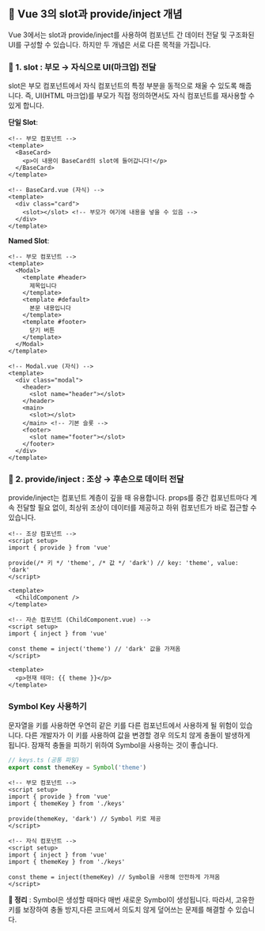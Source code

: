 ## 🔹 Vue 3의 slot과 provide/inject 개념
Vue 3에서는 slot과 provide/inject를 사용하여 컴포넌트 간 데이터 전달 및 구조화된 UI를 구성할 수 있습니다.
하지만 두 개념은 서로 다른 목적을 가집니다.

### 📌 1. slot : 부모 → 자식으로 UI(마크업) 전달
slot은 부모 컴포넌트에서 자식 컴포넌트의 특정 부분을 동적으로 채울 수 있도록 해줍니다.
즉, UI(HTML 마크업)를 부모가 직접 정의하면서도 자식 컴포넌트를 재사용할 수 있게 합니다.

**단일 Slot**:
```vue
<!-- 부모 컴포넌트 -->
<template>
  <BaseCard>
    <p>이 내용이 BaseCard의 slot에 들어갑니다!</p>
  </BaseCard>
</template>

<!-- BaseCard.vue (자식) -->
<template>
  <div class="card">
    <slot></slot> <!-- 부모가 여기에 내용을 넣을 수 있음 -->
  </div>
</template>
```

**Named Slot**:
```vue
<!-- 부모 컴포넌트 -->
<template>
  <Modal>
    <template #header>
      제목입니다
    </template>
    <template #default>
      본문 내용입니다
    </template>
    <template #footer>
      닫기 버튼
    </template>
  </Modal>
</template>

<!-- Modal.vue (자식) -->
<template>
  <div class="modal">
    <header>
      <slot name="header"></slot>
    </header>
    <main>
      <slot></slot>
    </main> <!-- 기본 슬롯 -->
    <footer>
      <slot name="footer"></slot>
    </footer>
  </div>
</template>
```

### 📌 2. provide/inject : 조상 → 후손으로 데이터 전달
provide/inject는 컴포넌트 계층이 깊을 때 유용합니다. props를 중간 컴포넌트마다 계속 전달할 필요 없이, 최상위 조상이 데이터를 제공하고 하위 컴포넌트가 바로 접근할 수 있습니다.

```vue
<!-- 조상 컴포넌트 -->
<script setup>
import { provide } from 'vue'

provide(/* 키 */ 'theme', /* 값 */ 'dark') // key: 'theme', value: 'dark'
</script>

<template>
  <ChildComponent />
</template>
```

```vue
<!-- 자손 컴포넌트 (ChildComponent.vue) -->
<script setup>
import { inject } from 'vue'

const theme = inject('theme') // 'dark' 값을 가져옴
</script>

<template>
  <p>현재 테마: {{ theme }}</p>
</template>
```

### Symbol Key 사용하기
문자열을 키를 사용하면 우연히 같은 키를 다른 컴포넌트에서 사용하게 될 위험이 있습니다.
다른 개발자가 이 키를 사용하여 값을 변경할 경우 의도치 않게 충돌이 발생하게 됩니다.
잠재적 충돌을 피하기 위하여 Symbol을 사용하는 것이 좋습니다.

```ts
// keys.ts (공통 파일)
export const themeKey = Symbol('theme')
```

```vue
<!-- 부모 컴포넌트 -->
<script setup>
import { provide } from 'vue'
import { themeKey } from './keys'

provide(themeKey, 'dark') // Symbol 키로 제공
</script>
```

```vue
<!-- 자식 컴포넌트 -->
<script setup>
import { inject } from 'vue'
import { themeKey } from './keys'

const theme = inject(themeKey) // Symbol을 사용해 안전하게 가져옴
</script>
```

**🎯 정리** :
Symbol은 생성할 때마다 매번 새로운 Symbol이 생성됩니다. 따라서, 고유한 키를 보장하여 충돌 방지,다른 코드에서 의도치 않게 덮어쓰는 문제를 해결할 수 있습니다.

